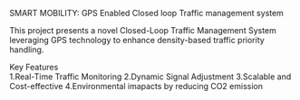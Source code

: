 SMART MOBILITY: GPS Enabled Closed loop Traffic management system

This project presents a novel Closed-Loop Traffic Management System leveraging GPS 
technology to enhance density-based traffic priority handling.

 Key Features  
 1.Real-Time Traffic Monitoring
  2.Dynamic Signal Adjustment
  3.Scalable and Cost-effective
  4.Environmental imapacts by reducing CO2 emission
